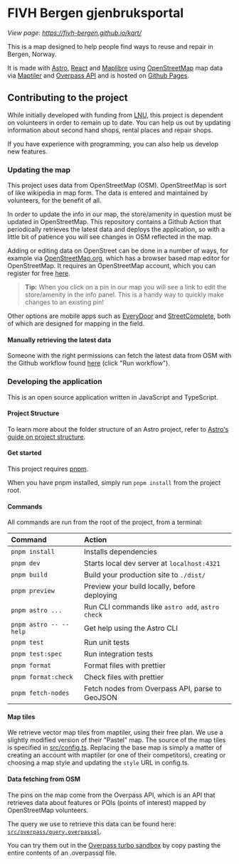 # FIVH Bergen gjenbruksportal

_View page: <https://fivh-bergen.github.io/kart/>_

This is a map designed to help people find ways to reuse and repair in Bergen, Norway.

It is made with [Astro](https://astro.build/), [React](https://react.dev/) and [Maplibre](https://maplibre.org/maplibre-gl-js/docs/) using [OpenStreetMap](https://www.openstreetmap.org/) map data via [Maptiler](https://www.maptiler.com/) and [Overpass API](https://wiki.openstreetmap.org/wiki/Overpass_API) and is hosted on [Github Pages](https://pages.github.com/).

## Contributing to the project

While initially developed with funding from [LNU](https://www.lnu.no/), this project is dependent on volunteers in order to remain up to date. You can help us out by updating information about second hand shops, rental places and repair shops.

If you have experience with programming, you can also help us develop new features.

### Updating the map

This project uses data from OpenStreetMap (OSM). OpenStreetMap is sort of like wikipedia in map form. The data is entered and maintained by volunteers, for the benefit of all.

In order to update the info in our map, the store/amenity in question must be updated in OpenStreetMap. This repository contains a Github Action that periodically retrieves the latest data and deploys the application, so with a little bit of patience you will see changes in OSM reflected in the map.

Adding or editing data on OpenStreet can be done in a number of ways, for example via [OpenStreetMap.org](https://openstreetmap.org/), which has a browser based map editor for OpenStreetMap. It requires an OpenStreetMap account, which you can register for free [here](https://www.openstreetmap.org/user/new).

> **Tip:** When you click on a pin in our map you will see a link to edit the store/amenity in the info panel. This is a handy way to quickly make changes to an existing pin!

Other options are mobile apps such as [EveryDoor](https://every-door.app/) and [StreetComplete](https://streetcomplete.app/), both of which are designed for mapping in the field.

#### Manually retrieving the latest data

Someone with the right permissions can fetch the latest data from OSM with the Github workflow found [here](https://github.com/fivh-bergen/kart/actions/workflows/fetch-features.yml) (click "Run workflow").

### Developing the application

This is an open source application written in JavaScript and TypeScript.

#### Project Structure

To learn more about the folder structure of an Astro project, refer to [Astro's guide on project structure](https://docs.astro.build/en/basics/project-structure/).

#### Get started

This project requires [pnpm](https://pnpm.io/installation).

When you have pnpm installed, simply run `pnpm install` from the project root.

#### Commands

All commands are run from the root of the project, from a terminal:

| Command                | Action                                           |
| :--------------------- | :----------------------------------------------- |
| `pnpm install`         | Installs dependencies                            |
| `pnpm dev`             | Starts local dev server at `localhost:4321`      |
| `pnpm build`           | Build your production site to `./dist/`          |
| `pnpm preview`         | Preview your build locally, before deploying     |
| `pnpm astro ...`       | Run CLI commands like `astro add`, `astro check` |
| `pnpm astro -- --help` | Get help using the Astro CLI                     |
| `pnpm test`            | Run unit tests                                   |
| `pnpm test:spec`       | Run integration tests                            |
| `pnpm format`          | Format files with prettier                       |
| `pnpm format:check`    | Check files with prettier                        |
| `pnpm fetch-nodes`     | Fetch nodes from Overpass API, parse to GeoJSON  |

#### Map tiles

We retrieve vector map tiles from maptiler, using their free plan. We use a slightly modified version of their "Pastel" map. The source of the map tiles is specified in [src/config.ts](src/config.ts). Replacing the base map is simply a matter of creating an account with maptiler (or one of their competitors), creating or choosing a map style and updating the `style` URL in config.ts.

#### Data fetching from OSM

The pins on the map come from the Overpass API, which is an API that retrieves data about features or POIs (points of interest) mapped by OpenStreetMap volunteers.

The query we use to retrieve this data can be found here: [`src/overpass/query.overpassql`](src/overpass/query.overpassql).

You can try them out in the [Overpass turbo sandbox](https://overpass-turbo.eu/) by copy pasting the entire contents of an .overpassql file.
